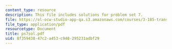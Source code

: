 ```yaml
---
content_type: resource
description: This file includes solutions for problem set 7.
file: https://ol-ocw-studio-app-qa.s3.amazonaws.com/courses/3-185-transport-phenomena-in-materials-engineering-fall-2003/8f35943847c2a453c940295231adbf29_ps7sol.pdf
file_type: application/pdf
resourcetype: Document
title: ps7sol.pdf
uid: 8f359438-47c2-a453-c940-295231adbf29
---
```

